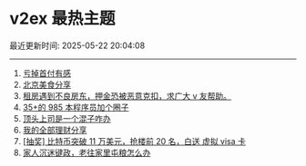 # v2ex 最热主题

最近更新时间: 2025-05-22 20:04:08

--- 
1. [亏掉首付有感](https://www.v2ex.com/t/1133437) 
2. [北京美食分享](https://www.v2ex.com/t/1133416) 
3. [租房遇到不良房东，押金恐被恶意克扣，求广大 v 友帮助。](https://www.v2ex.com/t/1133419) 
4. [35+的 985 本程序员加个圈子](https://www.v2ex.com/t/1133432) 
5. [顶头上司是一个混子咋办](https://www.v2ex.com/t/1133444) 
6. [我的全部理财分享](https://www.v2ex.com/t/1133464) 
7. [[抽奖] 比特币突破 11 万美元，抢楼前 20 名，白送 虚拟 visa 卡](https://www.v2ex.com/t/1133506) 
8. [家人沉迷键政，老往家里屯粮怎么办](https://www.v2ex.com/t/1133512) 
